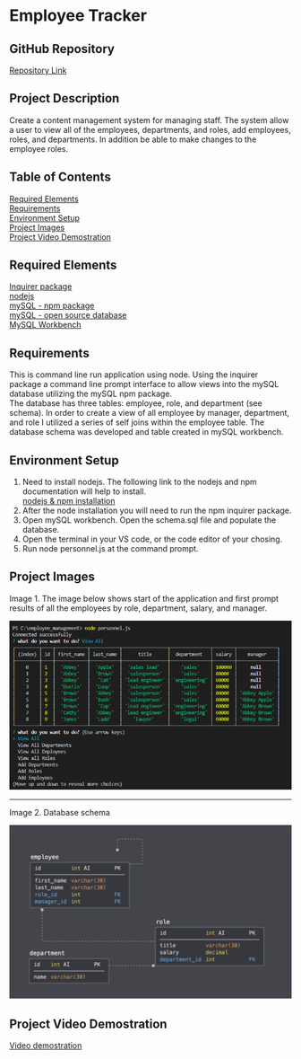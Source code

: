 # Employee Tracker

## GitHub Repository
[Repository Link](https://github.com/eaborden/employee_management)

## Project Description
Create a content management system for managing staff.  The system allow a user to view all of the employees, departments, and roles, add employees, roles, and departments.  In addition be able to make changes to the employee roles.

## Table of Contents
[Required Elements](#required-elements) \
[Requirements](#requirements) \
[Environment Setup](#environment-setup) \
[Project Images](#project-images) \
[Project Video Demostration](project-video-demonstration)

## Required Elements
[Inquirer package](https://www.npmjs.com/package/inquirer) \
[nodejs](https://nodejs.dev/) \
[mySQL - npm package](https://www.npmjs.com/package/mysql) \
[mySQL - open source database](https://www.mysql.com/) \
[MySQL Workbench](https://dev.mysql.com/downloads/workbench/)

## Requirements
This is command line run application using node.  Using the inquirer package a command line prompt interface to allow views into the mySQL database utilizing the mySQL npm package.  
The database has three tables: employee, role, and department (see schema).  In order to create a view of all employee by manager, department, and role I utilized a series of self joins within the employee table. 
The database schema was developed and table created in mySQL workbench.   

## Environment Setup
1. Need to install nodejs.  The following link to the nodejs and npm documentation will help to install.  
[nodejs & npm installation](https://nodejs.dev/learn/how-to-install-nodejs)
2. After the node installation you will need to run the npm inquirer package.
3. Open mySQL workbench.   Open the schema.sql file and populate the database.
4. Open the terminal in your VS code, or the code editor of your chosing.
5. Run node personnel.js at the command prompt.

## Project Images
Image 1. The image below shows start of the application and first prompt results of all the employees by role, department, salary, and manager. 

![application](https://github.com/eaborden/employee_management/blob/master/Assets/images/application.PNG?raw=true)


---

Image 2. Database schema

![schema](https://github.com/eaborden/employee_management/blob/master/Assets/images/schema.PNG?raw=true)


## Project Video Demostration

[Video demostration](https://drive.google.com/file/d/1tdkpuKcnnwPoNCT9de2mF-JVdi_o8BuU/view)

